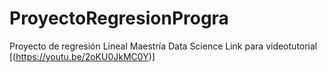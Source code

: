 # ProyectoRegresionProgra
Proyecto de regresión Lineal Maestría Data Science
Link para videotutorial [(https://youtu.be/2oKU0JkMC0Y)]
